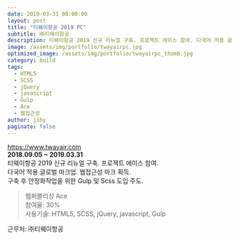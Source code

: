 ```yaml
---
date: 2019-03-31 00:00:00
layout: post
title: "티웨이항공 2019 PC"
subtitle: ㈜티웨이항공
description: 티웨이항공 2019 신규 리뉴얼 구축. 프로젝트 에이스 참여. 다국어 적용 글로벌 마크업. 웹접근성 마크 획득. 구축 후 안정화작업을 위한 Gulp 및 Scss 도입 주도.
image: /assets/img/portfolio/twayairpc.jpg
optimized_image: /assets/img/portfolio/twayairpc_thumb.jpg
category: build
tags:
  - HTML5
  - SCSS
  - jQuery
  - javascript
  - Gulp
  - Ace
  - 웹접근성
author: jihy
paginate: false
---
```


<a href="https://www.twayair.com">https://www.twayair.com</a><br>
**2018.09.05 ~ 2019.03.31** <br>
티웨이항공 2019 신규 리뉴얼 구축. 프로젝트 에이스 참여.<br>
다국어 적용 글로벌 마크업. 웹접근성 마크 획득.<br>
구축 후 안정화작업을 위한 Gulp 및 Scss 도입 주도.

> 웹퍼블리싱 Ace <br>
참여율: 30% <br>
사용기술: HTML5, SCSS, jQuery, javascript, Gulp

근무처: ㈜티웨이항공